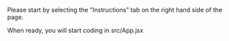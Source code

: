 Please start by selecting the "Instructions" tab on the right hand side of the page.

When ready, you will start coding in src/App.jsx
